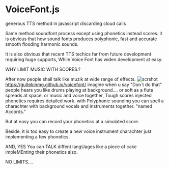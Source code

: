 # VoiceFont.js
generous TTS method in javascript discarding cloud calls


Same method soundfont process except using phonetics instead scores. 
it is obvious that how sound fonts produces polyphonic, fast and accurate smooth flooding harmonic sounds. 

It is also obvious that recent TTS techics far from future development requiring huge supports, While Voice Font has widen development at easy. 

WHY LIMIT MUSIC WITH SCORES.?

After now people shall talk like muzik at wide range of effects. 
![scrshot](https://surikov.github.io/webaudiofont/img/voiceWoman.jpg)
https://gultekinmg.github.io/voicefont/
imagine when u say "Don`t do that" people hears you like drums playing at background....
or soft as a flute spreads at space. or music and voice together, Tough scores injected phonetics requires detailed work.
with Polyphonic sounding you can spell a charachter with background vocals and instruments together. "named Accords."

But at easy you can record your phonetics at a simulated score.


Beside, it is too easy to create a new voice instrument charachter just implementing a few phonetics.

AND, YES You can TALK diffent langUages like a piece of cake impleMEnting their phonetics also. 

NO LIMITS....
